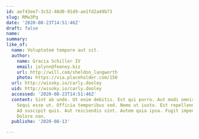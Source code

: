 ```yaml
---
id: aef43ee7-3c52-48d0-91d9-ae1fd2a49b73
slug: RMa3Pq
date: '2020-08-23T14:51:46Z'
draft: false
name: 
summary: 
like_of:
  name: Voluptatem tempore aut sit.
  author:
    name: Gracia Schiller IV
    email: jolynn@feeney.biz
    url: http://will.com/sheldon_langworth
    photo: https://via.placeholder.com/150
  url: http://wisoky.io/carly.dooley
  uid: http://wisoky.io/carly.dooley
  accessed: '2020-08-23T14:51:46Z'
  content: Sint ab unde. Ut enim debitis. Est qui porro. Aut modi omnis. Ut qui magnam.
    Sequi esse ut. Officia temporibus sed. Nemo ut iusto. Est repellendus voluptas.
    Ad suscipit quis. Aut reiciendis sint. Autem quia ipsa. Fugit impedit recusandae.
    Dolore non.
  publishe: '2020-08-13'

---
```



